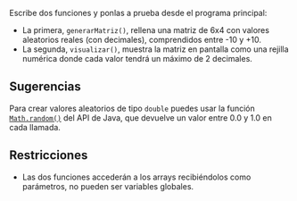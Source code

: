 Escribe dos funciones y ponlas a prueba desde el programa principal:

* La primera, `generarMatriz()`, rellena una matriz de 6x4 con valores aleatorios reales (con decimales), comprendidos entre -10 y +10.
* La segunda, `visualizar()`, muestra la matriz en pantalla como una rejilla numérica donde cada valor tendrá un máximo de 2 decimales.

## Sugerencias

Para crear valores aleatorios de tipo `double` puedes usar la función [`Math.random()`](https://docs.oracle.com/javase/8/docs/api/java/lang/Math.html#random--) del API de Java, que devuelve un valor entre 0.0 y 1.0 en cada llamada.

## Restricciones

- Las dos funciones accederán a los arrays recibiéndolos como parámetros, no pueden ser variables globales.
